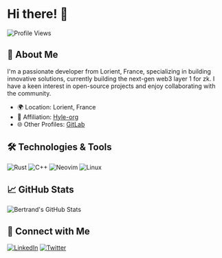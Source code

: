 # Hi there! 👋

![Profile Views](https://komarev.com/ghpvc/?username=BertrandD&color=blue)

## 🚀 About Me

I'm a passionate developer from Lorient, France, specializing in building innovative solutions, currently building the next-gen web3 layer 1 for zk. I have a keen interest in open-source projects and enjoy collaborating with the community.


- 🌍 Location: Lorient, France
- 💼 Affiliation: [Hyle-org](https://github.com/Hyle-org)
- 🌐 Other Profiles: [GitLab](https://gitlab.com/dinap)

## 🛠️ Technologies & Tools

![Rust](https://img.shields.io/badge/Rust-000000?style=for-the-badge&logo=rust&logoColor=white)
![C++](https://img.shields.io/badge/C++-00599C?style=for-the-badge&logo=cplusplus&logoColor=white)
![Neovim](https://img.shields.io/badge/Neovim-57A143?style=for-the-badge&logo=neovim&logoColor=white)
![Linux](https://img.shields.io/badge/Linux-FCC624?style=for-the-badge&logo=linux&logoColor=black)

## 📈 GitHub Stats

![Bertrand's GitHub Stats](https://github-readme-stats.vercel.app/api?username=BertrandD&show_icons=true&theme=radical)

## 🔗 Connect with Me

[![LinkedIn](https://img.shields.io/badge/LinkedIn-0A66C2?style=for-the-badge&logo=linkedin&logoColor=white)](https://www.linkedin.com/in/bertrand-darbon/)
[![Twitter](https://img.shields.io/badge/Twitter-1DA1F2?style=for-the-badge&logo=twitter&logoColor=white)](https://twitter.com/bertrand_darbon)


